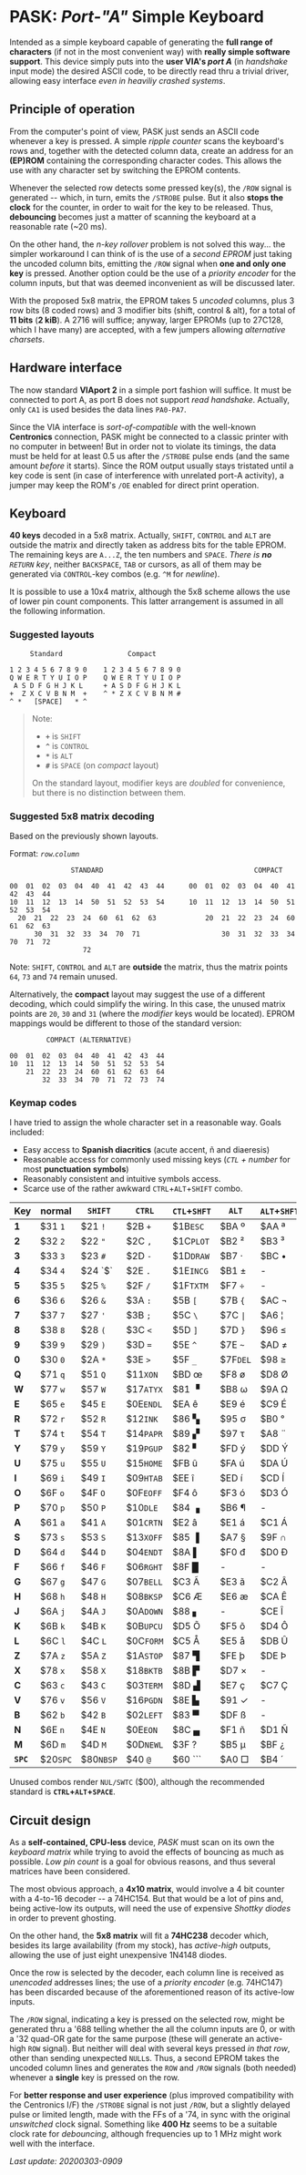 # PASK: _Port-"A"_ Simple Keyboard

Intended as a simple keyboard capable of generating the **full range of characters**
(if not in the most convenient way) with **really simple software support**. This
device simply puts into the **user VIA's _port A_** (in _handshake_ input mode) the
desired ASCII code, to be directly read thru a trivial driver, allowing easy
interface _even in heaviliy crashed systems_.

## Principle of operation

From the computer's point of view, PASK just sends an ASCII code whenever a key is
pressed. A simple _ripple counter_ scans the keyboard's rows and, together with the
detected column data, create an address for an **(EP)ROM** containing the corresponding
character codes. This allows the use with any character set by switching the EPROM contents.

Whenever the selected row detects some pressed key(s), the `/ROW` signal is generated --
which, in turn, emits the `/STROBE` pulse. But it also **stops the clock** for the counter,
in order to wait for the key to be released. Thus, **debouncing** becomes just a matter of
scanning the keyboard at a reasonable rate (~20 ms).

On the other hand, the _n-key rollover_ problem is not solved this way... the simpler workaround
I can think of is the use of a _second EPROM_ just taking the uncoded column bits, emitting
the `/ROW` signal when **one and only one key** is pressed. Another option could be the use of a
_priority encoder_ for the column inputs, but that was deemed inconvenient as will be discussed
later.

With the proposed 5x8 matrix, the EPROM takes 5 _uncoded_ columns, plus 3 row bits (8 coded rows)
and 3 modifier bits (shift, control & alt), for a total of **11 bits** (**2 kiB**). A 2716 will
suffice; anyway, larger EPROMs (up to 27C128, which I have many) are accepted, with a few jumpers
allowing _alternative charsets_.

## Hardware interface

The now standard **VIAport 2** in a simple port fashion will suffice. It must be
connected to port A, as port B does not support _read handshake_. Actually, only `CA1`
is used besides the data lines `PA0-PA7`.

Since the VIA interface is _sort-of-compatible_ with the well-known **Centronics**
connection, PASK might be connected to a classic printer with no computer in between!
But in order not to violate its timings, the data must be held for at least 0.5 us
after the `/STROBE` pulse ends (and the same amount _before_ it starts). Since the
ROM output usually stays tristated until a key code is sent (in case of interference
with unrelated port-A activity), a jumper may keep the ROM's `/OE` enabled for
direct print operation.

## Keyboard

**40 keys** decoded in a 5x8 matrix. Actually, `SHIFT`, `CONTROL` and `ALT` are
outside the matrix and directly taken as address bits for the table EPROM. The
remaining keys are `A...Z`, the ten numbers and `SPACE`. _There is **no** `RETURN`
key_, neither `BACKSPACE`, `TAB` or cursors, as all of them may be generated via
`CONTROL`-key combos (e.g. `^M` for _newline_).

It is possible to use a 10x4 matrix, although the 5x8 scheme allows the use of
lower pin count components. This latter arrangement is assumed in all the following
information.

### Suggested layouts
```
     Standard                Compact

1 2 3 4 5 6 7 8 9 0    1 2 3 4 5 6 7 8 9 0
Q W E R T Y U I O P    Q W E R T Y U I O P
 A S D F G H J K L     + A S D F G H J K L
+  Z X C V B N M  +    ^ * Z X C V B N M #
^ *   [SPACE]   * ^ 
```

> Note:
> - **`+`** is `SHIFT`
> - **`^`** is `CONTROL`
> - **`*`** is `ALT`
> - **`#`** is `SPACE` (on _compact_ layout)
>
> On the standard layout, modifier keys are _doubled_ for convenience,
but there is no distinction between them.

### Suggested 5x8 matrix decoding

Based on the previously shown layouts.

Format: _`row`.`column`_

```
               STANDARD                                     COMPACT

00  01  02  03  04  40  41  42  43  44      00  01  02  03  04  40  41  42  43  44
10  11  12  13  14  50  51  52  53  54      10  11  12  13  14  50  51  52  53  54
  20  21  22  23  24  60  61  62  63            20  21  22  23  24  60  61  62  63
      30  31  32  33  34  70  71                    30  31  32  33  34  70  71  72
                  72
```

Note: `SHIFT`, `CONTROL` and `ALT` are **outside** the matrix, thus the
matrix points `64`, `73` and `74` remain unused.

Alternatively, the **compact** layout may suggest the use of a different decoding,
which could simplify the wiring. In this case, the unused matrix points are
`20`, `30` and `31` (where the _modifier_ keys would be located). EPROM mappings
would be different to those of the standard version:

```
         COMPACT (ALTERNATIVE)

00  01  02  03  04  40  41  42  43  44
10  11  12  13  14  50  51  52  53  54
    21  22  23  24  60  61  62  63  64
        32  33  34  70  71  72  73  74  
```

### Keymap codes

I have tried to assign the whole character set in a reasonable way. Goals included:

- Easy access to **Spanish diacritics** (acute accent, ñ and diaeresis)
- Reasonable access for commonly used missing keys (_`CTL` + number_ for most **punctuation symbols**)
- Reasonably consistent and intuitive symbols access.
- Scarce use of the rather awkward `CTRL`+`ALT`+`SHIFT` combo.

Key|normal|`SHIFT`|`CTRL`|`CTL`+`SHFT`|` ALT `|`ALT`+`SHFT`|`ALT`+`CTL`|`ALT`+`CTL`+`SHFT`
---|------|-------|------|------------|-------|------------|-----------|----------------
**1**|$31 `1`|$21 `!`|$2B `+`    |$1B`ESC`   |$BA &#186; |$AA &#170; |$A1 `¡`    |   -
**2**|$32 `2`|$22 `"`|$2C `,`    |$1C`PLOT`  |$B2 &#178; |$B3 &#179; |$A2 &#162; |   -
**3**|$33 `3`|$23 `#`|$2D `-`    |$1D`DRAW`  |$B7 &#183; |$BC &#8226;|$A3 `£`    |   -
**4**|$34 `4`|$24 `$`|$2E `.`    |$1E`INCG`  |$B1 &#177; |   -       |$A4 `€`    |   -
**5**|$35 `5`|$25 `%`|$2F `/`    |$1F`TXTM`  |$F7 `÷`    |   -       |$A5 `¥`    |   -
**6**|$36 `6`|$26 `&`|$3A `:`    |$5B `[`    |$7B `{`    |$AC &#172; |   -       |   -
**7**|$37 `7`|$27 `'`|$3B `;`    |$5C `\`    |$7C `\|`   |$A6 &#166; |   -       |   -
**8**|$38 `8`|$28 `(`|$3C `<`    |$5D `]`    |$7D `}`    |$96 &#8804;|$9C &#8734;|$AB &#171;
**9**|$39 `9`|$29 `)`|$3D `=`    |$5E `^`    |$7E `~`    |$AD &#8800;|$9D &#8776;|   -
**0**|$30 `0`|$2A `*`|$3E `>`    |$5F `_`    |$7F`DEL`   |$98 &#8805;|$AF &#175; |$BB &#187;
**Q**|$71 `q`|$51 `Q`|$11`XON` |$BD œ      |$F8 ø      |$D8 Ø      |   -       |   -
**W**|$77 `w`|$57 `W`|$17`ATYX`|$81 &#9629;|$B8 &#969; |$9A &#937; |   -       |   -
**E**|$65 `e`|$45 `E`|$0E`ENDL`|$EA ê      |$E9 é      |$C9 É      |$EB ë      |$CB Ë
**R**|$72 `r`|$52 `R`|$12`INK` |$86 &#9626;|$95 &#963; |$B0 °      |$AE &#174; |   -
**T**|$74 `t`|$54 `T`|$14`PAPR`|$89 &#9630;|$97 &#964; |$A8 &#168; |$92 &#915; |   -
**Y**|$79 `y`|$59 `Y`|$19`PGUP`|$82 &#9624;|$FD ý      |$DD Ý      |$FF &#255; |   -
**U**|$75 `u`|$55 `U`|$15`HOME`|$FB û      |$FA ú      |$DA Ú      |$FC ü      |$DC Ü
**I**|$69 `i`|$49 `I`|$09`HTAB`|$EE î      |$ED í      |$CD Í      |$EF ï      |$CF Ï
**O**|$6F `o`|$4F `O`|$0F`EOFF`|$F4 ô      |$F3 ó      |$D3 Ó      |$F6 ö      |$D6 Ö
**P**|$70 `p`|$50 `P`|$10`DLE` |$84 &#9623;|$B6 &#182; |   -       |$93 &#960; |   -
**A**|$61 `a`|$41 `A`|$01`CRTN`|$E2 â      |$E1 á      |$C1 Á      |$E4 ä      |$C4 Ä
**S**|$73 `s`|$53 `S`|$13`XOFF`|$85 &#9616;|$A7 §      |$9F &#8745;|$94 &#931; |   -
**D**|$64 `d`|$44 `D`|$04`ENDT`|$8A &#9612;|$F0 đ      |$D0 Đ      |$9B &#948; |   -
**F**|$66 `f`|$46 `F`|$06`RGHT`|$8F &#9608;|   -       |   -       |   -       |   -
**G**|$67 `g`|$47 `G`|$07`BELL`|$C3 Ã      |$E3 ã      |$C2 Â      |$E0 à      |$C0 À
**H**|$68 `h`|$48 `H`|$08`BKSP`|$C6 Æ      |$E6 æ      |$CA Ê      |$E8 è      |$C8 È
**J**|$6A `j`|$4A `J`|$0A`DOWN`|$88 &#9622;|   -       |$CE Î      |$EC ì      |$CC Ì
**K**|$6B `k`|$4B `K`|$0B`UPCU`|$D5 Õ      |$F5 õ      |$D4 Ô      |$F2 ò      |$D2 Ò
**L**|$6C `l`|$4C `L`|$0C`FORM`|$C5 Å      |$E5 å      |$DB Û      |$F9 ù      |$D9 Ù
**Z**|$7A `z`|$5A `Z`|$1A`STOP`|$87 &#9628;|$FE þ      |$DE Þ      |$99 &#1012;|   -
**X**|$78 `x`|$58 `X`|$18`BKTB`|$8B &#9627;|$D7 ×      |   -       |$90 &#945; |   -
**C**|$63 `c`|$43 `C`|$03`TERM`|$8D &#9631;|$E7 ç      |$C7 Ç      |$A9 &#169; |   -
**V**|$76 `v`|$56 `V`|$16`PGDN`|$8E &#9625;|$91 &#10003;|   -      |$B9 &#916; |   -
**B**|$62 `b`|$42 `B`|$02`LEFT`|$83 &#9600;|$DF ß      |   -       |   -       |   -
**N**|$6E `n`|$4E `N`|$0E`EON `|$8C &#9604;|$F1 ñ      |$D1 Ñ      |$BE &#331; |   -
**M**|$6D `m`|$4D `M`|$0D`NEWL`|$3F ?      |$B5 &#181; |$BF ¿      |$9E &#8712;|   -
**`SPC`**|$20`SPC`|$80`NBSP`|$40 `@`|$60 `\``|$A0 &#9633;|$B4 &#180;|**$00`SWTC`**|-

Unused combos render `NUL/SWTC` ($00), although the recommended standard is **`CTRL`+`ALT`+`SPACE`**.

## Circuit design

As a **self-contained, CPU-less** device, _PASK_
must scan on its own the _keyboard matrix_
while trying to avoid the effects of bouncing
as much as possible. _Low pin count_ is a goal
for obvious reasons, and thus several matrices
have been considered.

The most obvious approach, a **4x10 matrix**,
would involve a 4 bit counter with a 4-to-16
decoder -- a 74HC154. But that would be a lot 
of pins and, being active-low its outputs,
will need the use of expensive _Shottky
diodes_ in order to prevent ghosting.

On the other hand, the **5x8 matrix** will
fit a **74HC238** decoder which, besides its
large availability (from my stock), has
_active-high_ outputs, allowing the use of
just eight unexpensive 1N4148 diodes.

Once the row is selected by the decoder,
each column line is received as _unencoded_
addresses lines; the use of a _priority
encoder_ (e.g. 74HC147) has been discarded
because of the aforementioned reason of its
active-low inputs.

The `/ROW` signal, indicating a key is pressed
on the selected row, might be generated thru a
'688 telling whether the all the column inputs
are 0, or with a '32 quad-OR gate for the same
purpose (these will generate an active-high `ROW`
signal). But neither will deal with several keys
pressed _in that row_, other than sending
unexpected `NULL`s. Thus, a second EPROM takes
the uncoded column lines and generates the `ROW`
and `/ROW` signals (both needed) whenever a
**single** key is pressed on the row.

For **better response and user experience** (plus
improved compatibility with the Centronics I/F)
the `/STROBE` signal is not just `/ROW`, but a
slightly delayed pulse or limited length, made
with the FFs of a '74, in sync with the original
_unswitched_ clock signal. Something like **400 Hz**
seems to be a suitable clock rate for _debouncing_,
although frequencies up to 1 MHz might work well
with the interface.

_Last update: 20200303-0909_
